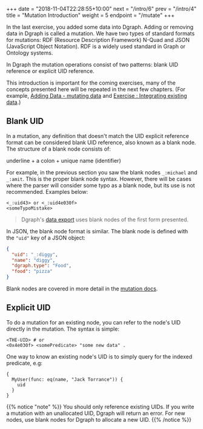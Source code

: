 +++
date = "2018-11-04T22:28:55+10:00"
next = "/intro/6"
prev = "/intro/4"
title = "Mutation Introduction"
weight = 5
endpoint = "/mutate"
+++

In the last exercise, you added some data into Dgraph. Adding or removing data in Dgraph is called a mutation. We have two types of standard formats for mutations: RDF (Resource Description Framework) N-Quad and JSON (JavaScript Object Notation). RDF is a widely used standard in Graph or Ontology systems.

In Dgraph the mutation operations consist of two patterns: blank UID reference or explicit UID reference.

This introduction is important for the coming exercises, many of the concepts presented here will be repeated in the next few chapters. (For example, [Adding Data - mutating data](https://tour.dgraph.io/schema/2/) and [Exercise : Integrating existing data](https://tour.dgraph.io/schema/6/).)

## Blank UID

In a mutation, any definition that doesn't match the UID explicit reference format can be considered blank UID reference, also known as a blank node. The structure of a blank node consists of:

underline + a colon + unique name (identifier)

For example, in the previous section you saw the blank nodes `_:michael` and `_:amit`. This is the proper blank node syntax. However, there will be cases where the parser will consider some typo as a blank node, but its use is not recommended. Examples below:

```
<_:uid43> or <_:uid4e030f>
<someTypoMistake>
```

> Dgraph's [data export](https://docs.dgraph.io/deploy/#export-database) uses blank nodes of the first form presented.

In JSON, the blank node format is similar. The blank node is defined with the `"uid"` key of a JSON object:

```JSON
{
  "uid": "_:diggy",
  "name": "diggy",
  "dgraph.type": "Food",
  "food": "pizza"
}
```

Blank nodes are covered in more detail in the [mutation docs](https://docs.dgraph.io/mutations/#blank-nodes-and-uid).


## Explicit UID

To do a mutation for an existing node, you can refer to the node's UID directly in the mutation. The syntax is simple:

```
<THE-UID> # or 
<0x4e030f> <somePredicate> "some new data" .
```

One way to know an existing node's UID is to simply query for the indexed predicate, e.g:

```
{
  MyUser(func: eq(name, "Jack Torrance")) {
    uid
  }
}
```

{{% notice "note" %}}
You should only reference existing UIDs. If you write a mutation with an unallocated UID, Dgraph will return an error. For new nodes, use blank nodes for Dgraph to allocate a new UID.
{{% /notice %}}
